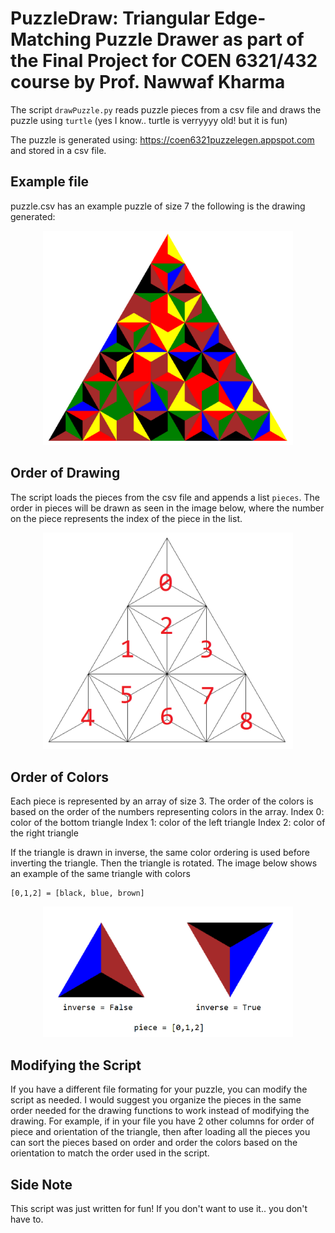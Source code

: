 # PuzzleDraw: Triangular Edge-Matching Puzzle Drawer as part of the Final Project for COEN 6321/432 course by Prof. Nawwaf Kharma
The script `drawPuzzle.py` reads puzzle pieces from a csv file and draws the puzzle using `turtle` (yes I know.. turtle is verryyyy old! but it is fun)

The puzzle is generated using: </a> <a href="https://coen6321puzzelegen.appspot.com">https://coen6321puzzelegen.appspot.com</a> and stored in a csv file.
## Example file
puzzle.csv has an example puzzle of size 7 the following is the drawing generated:

<p align="center">
  <img width="400"src="images/example.png">
</p>

## Order of Drawing
The script loads the pieces from the csv file and appends a list `pieces`. 
The order in pieces will be drawn as seen in the image below, where the number on the piece represents the index of the piece in the list.
<p align="center">
  <img width="400"src="images/order.png">
</p>

## Order of Colors
Each piece is represented by an array of size 3. The order of the colors is based on the order of the numbers representing colors in the array. 
Index 0: color of the bottom triangle
Index 1: color of the left triangle
Index 2: color of the right triangle

If the triangle is drawn in inverse, the same color ordering is used before inverting the triangle. Then the triangle is rotated. 
The image below shows an example of the same triangle with colors
```
[0,1,2] = [black, blue, brown]
```
<p align="center">
  <img width="400"src="images/piece.png">
</p>

## Modifying the Script
If you have a different file formating for your puzzle, you can modify the script as needed. 
I would suggest you organize the pieces in the same order needed for the drawing functions to work instead of modifying the drawing.
For example, if in your file you have 2 other columns for order of piece and orientation of the triangle, then after loading all the pieces you can sort the pieces based on order and order the colors based on the orientation to match the order used in the script.

## Side Note
This script was just written for fun! If you don't want to use it.. you don't have to.
